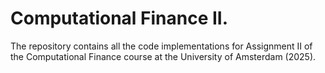# Computational Finance II.
The repository contains all the code implementations for Assignment II of the Computational Finance course at the University of Amsterdam (2025).
